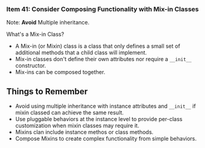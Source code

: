 ### Item 41: Consider Composing Functionality with Mix-in Classes

Note: **Avoid** Multiple inheritance.

What's a Mix-in Class?

* A Mix-in (or Mixin) class is a class that only defines a small set of additional methods that a child class will implement.
* Mix-in classes don't define their own attributes nor require a `__init__` constructor.
* Mix-ins can be composed together.

## Things to Remember

* Avoid using multiple inheritance with instance attributes and `__init__` if mixin classed can achieve the same result.
* Use pluggable behaviors at the instance level to provide per-class customization when mixin classes may require it.
* Mixins clan include instance methos or class methods.
* Compose Mixins to create complex functionality from simple behaviors.
